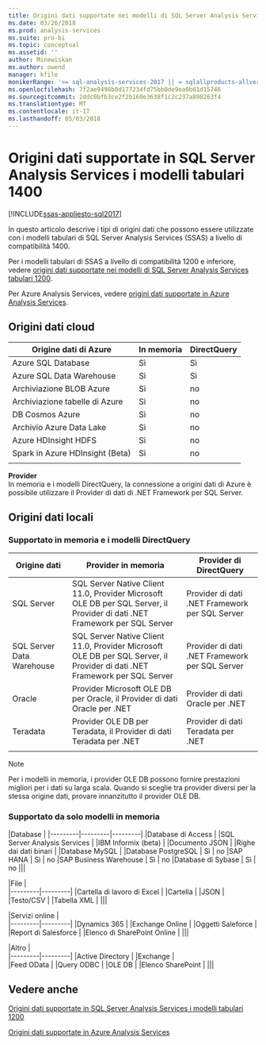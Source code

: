 ```yaml
---
title: Origini dati supportate nei modelli di SQL Server Analysis Services tabulari 1400 | Documenti Microsoft
ms.date: 03/26/2018
ms.prod: analysis-services
ms.suite: pro-bi
ms.topic: conceptual
ms.assetid: ''
author: Minewiskan
ms.author: owend
manager: kfile
monikerRange: '>= sql-analysis-services-2017 || = sqlallproducts-allversions'
ms.openlocfilehash: 7f2ae9498b0d177234fd75bb0de9ea0b61d15746
ms.sourcegitcommit: 2ddc0bfb3ce2f2b160e3638f1c2c237a898263f4
ms.translationtype: MT
ms.contentlocale: it-IT
ms.lasthandoff: 05/03/2018
---
```

# <a name="data-sources-supported-in-sql-server-analysis-services-tabular-1400-models"></a>Origini dati supportate in SQL Server Analysis Services i modelli tabulari 1400

[!INCLUDE[ssas-appliesto-sql2017](../../includes/ssas-appliesto-sql2017.md)]

In questo articolo descrive i tipi di origini dati che possono essere utilizzate con i modelli tabulari di SQL Server Analysis Services (SSAS) a livello di compatibilità 1400. 

Per i modelli tabulari di SSAS a livello di compatibilità 1200 e inferiore, vedere [origini dati supportate nei modelli di SQL Server Analysis Services tabulari 1200](data-sources-supported-ssas-tabular.md).

Per Azure Analysis Services, vedere [origini dati supportate in Azure Analysis Services](https://docs.microsoft.com/azure/analysis-services/analysis-services-datasource).


## <a name="cloud-data-sources"></a>Origini dati cloud

|Origine dati di Azure  |In memoria  |DirectQuery  |
|---------|---------|---------|
|Azure SQL Database     |   Sì      |    Sì      |
|Azure SQL Data Warehouse     |   Sì      |   Sì       |
|Archiviazione BLOB Azure     |   Sì       |    no      |
|Archiviazione tabelle di Azure    |   Sì       |    no      |
|DB Cosmos Azure      |  Sì        |  no        |
|Archivio Azure Data Lake     |   Sì       |    no      |
|Azure HDInsight HDFS     |     Sì     |   no       |
|Spark in Azure HDInsight (Beta)     |   Sì       |   no       |
||||

**Provider**   
In memoria e i modelli DirectQuery, la connessione a origini dati di Azure è possibile utilizzare il Provider di dati di .NET Framework per SQL Server.

## <a name="on-premises-data-sources"></a>Origini dati locali

### <a name="supported-by-in-memory-and-directquery-models"></a>Supportato in memoria e i modelli DirectQuery

|Origine dati | Provider in memoria | Provider di DirectQuery |
|  --- | --- | --- |
| SQL Server |SQL Server Native Client 11.0, Provider Microsoft OLE DB per SQL Server, il Provider di dati .NET Framework per SQL Server | Provider di dati .NET Framework per SQL Server |
| SQL Server Data Warehouse |SQL Server Native Client 11.0, Provider Microsoft OLE DB per SQL Server, il Provider di dati .NET Framework per SQL Server | Provider di dati .NET Framework per SQL Server |
| Oracle |Provider Microsoft OLE DB per Oracle, il Provider di dati Oracle per .NET |Provider di dati Oracle per .NET | |
| Teradata |Provider OLE DB per Teradata, il Provider di dati Teradata per .NET |Provider di dati Teradata per .NET | |
| | | |

> [!NOTE]
> Per i modelli in memoria, i provider OLE DB possono fornire prestazioni migliori per i dati su larga scala. Quando si sceglie tra provider diversi per la stessa origine dati, provare innanzitutto il provider OLE DB.  

### <a name="supported-by-in-memory-models-only"></a>Supportato da solo modelli in memoria

|Database  |
|---------|---------|---------|
|Database di Access     | 
|SQL Server Analysis Services     | 
|IBM Informix (beta) | 
|Documento JSON     | 
|Righe dai dati binari     | 
|Database MySQL     | 
|Database PostgreSQL    | Sì | no
|SAP HANA   | Sì | no
|SAP Business Warehouse    | Sì | no
|Database di Sybase     | Sì | no
|||

|File  |  
|---------|---------|
|Cartella di lavoro di Excel     |
|Cartella     | 
|JSON | 
|Testo/CSV    | 
|Tabella XML    | 
|||

|Servizi online  |  
|---------|---------|
|Dynamics 365      |
|Exchange Online     |
|Oggetti Saleforce    | 
|Report di Salesforce     |
|Elenco di SharePoint Online     |
|||

|Altro  |  
|---------|---------|
|Active Directory      | 
|Exchange     |  
|Feed OData     | 
|Query ODBC     | 
|OLE DB  | 
|Elenco SharePoint | 
|||

## <a name="see-also"></a>Vedere anche

[Origini dati supportate in SQL Server Analysis Services i modelli tabulari 1200](data-sources-supported-ssas-tabular.md)

[Origini dati supportate in Azure Analysis Services](https://docs.microsoft.com/azure/analysis-services/analysis-services-datasource)   
